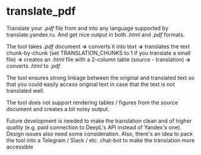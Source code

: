 # translate_pdf
Translate your *.pdf* file from and into any language supported by translate.yandex.ru. And get nice output in both *.html* and *.pdf* formats. 

The tool takes *.pdf* document **->** converts it into text **->** translates the text chunk-by-chunk (set TRANSLATION_CHUNKS to 1 if you translate a small file) **->** creates an *.html* file with a 2-column table (source - translation) **->** converts *.html* to *.pdf* 

The tool ensures strong linkage between the original and translated text so that you could easily access original text in case that the text is not translated well.

The tool does not support rendering tables / figures from the source document and creates a bit noisy output.

Future development is needed to make the translation clean and of higher quality (e.g. paid connection to DeepL's API instead of Yandex's one). Design issues also need some consideration. Also, there's an idea to pack the tool into a Telegram / Slack / etc. chat-bot to make the translation more accessible
